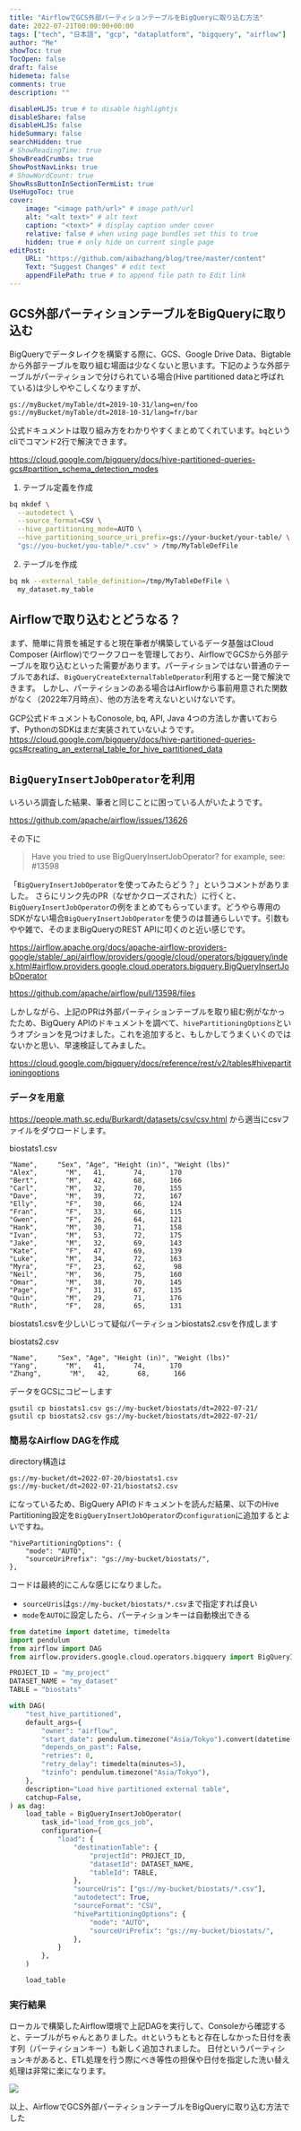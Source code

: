 ```yaml
---
title: "AirflowでGCS外部パーティションテーブルをBigQueryに取り込む方法"
date: 2022-07-21T00:00:00+00:00
tags: ["tech", "日本語", "gcp", "dataplatform", "bigquery", "airflow"]
author: "Me"
showToc: true
TocOpen: false
draft: false
hidemeta: false
comments: true
description: ""

disableHLJS: true # to disable highlightjs
disableShare: false
disableHLJS: false
hideSummary: false
searchHidden: true
# ShowReadingTime: true
ShowBreadCrumbs: true
ShowPostNavLinks: true
# ShowWordCount: true
ShowRssButtonInSectionTermList: true
UseHugoToc: true
cover:
    image: "<image path/url>" # image path/url
    alt: "<alt text>" # alt text
    caption: "<text>" # display caption under cover
    relative: false # when using page bundles set this to true
    hidden: true # only hide on current single page
editPost:
    URL: "https://github.com/aibazhang/blog/tree/master/content"
    Text: "Suggest Changes" # edit text
    appendFilePath: true # to append file path to Edit link
---
```


## GCS外部パーティションテーブルをBigQueryに取り込む

BigQueryでデータレイクを構築する際に、GCS、Google Drive Data、Bigtableから外部テーブルを取り組む場面は少なくないと思います。下記のような外部テーブルがパーティションで分けられている場合(Hive partitioned dataと呼ばれている)は少しややこしくなりますが、

```console
gs://myBucket/myTable/dt=2019-10-31/lang=en/foo
gs://myBucket/myTable/dt=2018-10-31/lang=fr/bar
```

公式ドキュメントは取り組み方をわかりやすくまとめてくれています。`bq`というcliでコマンド2行で解決できます。

https://cloud.google.com/bigquery/docs/hive-partitioned-queries-gcs#partition_schema_detection_modes

1. テーブル定義を作成
```bash
bq mkdef \
  --autodetect \
  --source_format=CSV \
  --hive_partitioning_mode=AUTO \
  --hive_partitioning_source_uri_prefix=gs://your-bucket/your-table/ \
  "gs://you-bucket/you-table/*.csv" > /tmp/MyTableDefFile

```

2. テーブルを作成

```bash
bq mk --external_table_definition=/tmp/MyTableDefFile \
  my_dataset.my_table
```

## Airflowで取り込むとどうなる？

まず、簡単に背景を補足すると現在筆者が構築しているデータ基盤はCloud Composer (Airflow)でワークフローを管理しており、AirflowでGCSから外部テーブルを取り込むといった需要があります。パーティションではない普通のテーブルであれば、`BigQueryCreateExternalTableOperator`利用すると一発で解決できます。
しかし、パーティションのある場合はAirflowから事前用意された関数がなく（2022年7月時点）、他の方法を考えないといけないです。

GCP公式ドキュメントもConosole, bq, API, Java 4つの方法しか書いておらず、PythonのSDKはまだ実装されていないようです。
https://cloud.google.com/bigquery/docs/hive-partitioned-queries-gcs#creating_an_external_table_for_hive_partitioned_data


## `BigQueryInsertJobOperator`を利用

いろいろ調査した結果、筆者と同じことに困っている人がいたようです。

https://github.com/apache/airflow/issues/13626

その下に
> Have you tried to use BigQueryInsertJobOperator? for example, see: #13598

「`BigQueryInsertJobOperator`を使ってみたらどう？」というコメントがありました。
さらにリンク先のPR（なぜかクローズされた）に行くと、`BigQueryInsertJobOperator`の例をまとめてもらっています。どうやら専用のSDKがない場合`BigQueryInsertJobOperator`を使うのは普通らしいです。引数もやや雑で、そのままBigQueryのREST APIに叩くのと近い感じです。

https://airflow.apache.org/docs/apache-airflow-providers-google/stable/_api/airflow/providers/google/cloud/operators/bigquery/index.html#airflow.providers.google.cloud.operators.bigquery.BigQueryInsertJobOperator

https://github.com/apache/airflow/pull/13598/files

しかしながら、上記のPRは外部パーティションテーブルを取り組む例がなかったため、BigQuery APIのドキュメントを調べて、`hivePartitioningOptions`というオプションを見つけました。これを追加すると、もしかしてうまくいくのではないかと思い、早速検証してみました。

https://cloud.google.com/bigquery/docs/reference/rest/v2/tables#hivepartitioningoptions

### データを用意

https://people.math.sc.edu/Burkardt/datasets/csv/csv.html
から適当にcsvファイルをダウロードします。

biostats1.csv
```
"Name",     "Sex", "Age", "Height (in)", "Weight (lbs)"
"Alex",       "M",   41,       74,      170
"Bert",       "M",   42,       68,      166
"Carl",       "M",   32,       70,      155
"Dave",       "M",   39,       72,      167
"Elly",       "F",   30,       66,      124
"Fran",       "F",   33,       66,      115
"Gwen",       "F",   26,       64,      121
"Hank",       "M",   30,       71,      158
"Ivan",       "M",   53,       72,      175
"Jake",       "M",   32,       69,      143
"Kate",       "F",   47,       69,      139
"Luke",       "M",   34,       72,      163
"Myra",       "F",   23,       62,       98
"Neil",       "M",   36,       75,      160
"Omar",       "M",   38,       70,      145
"Page",       "F",   31,       67,      135
"Quin",       "M",   29,       71,      176
"Ruth",       "F",   28,       65,      131
```

biostats1.csvを少しいじって疑似パーティションbiostats2.csvを作成します

biostats2.csv
```
"Name",     "Sex", "Age", "Height (in)", "Weight (lbs)"
"Yang",       "M",   41,       74,      170
"Zhang",       "M",   42,       68,      166
```

データをGCSにコピーします

```console
gsutil cp biostats1.csv gs://my-bucket/biostats/dt=2022-07-21/
gsutil cp biostats2.csv gs://my-bucket/biostats/dt=2022-07-21/
```

### 簡易なAirflow DAGを作成

directory構造は
```
gs://my-bucket/dt=2022-07-20/biostats1.csv
gs://my-bucket/dt=2022-07-21/biostats2.csv
```
になっているため、BigQuery APIのドキュメントを読んだ結果、以下のHive Partitioning設定を`BigQueryInsertJobOperator`の`configuration`に追加するとよいですね。

```
"hivePartitioningOptions": {
    "mode": "AUTO",
    "sourceUriPrefix": "gs://my-bucket/biostats/",
},
```

コードは最終的にこんな感じになりました。
- `sourceUris`は`gs://my-bucket/biostats/*.csv`まで指定すれば良い
- `mode`を`AUTO`に設定したら、パーティションキーは自動検出できる

```python
from datetime import datetime, timedelta
import pendulum
from airflow import DAG
from airflow.providers.google.cloud.operators.bigquery import BigQueryInsertJobOperator

PROJECT_ID = "my_project"
DATASET_NAME = "my_dataset"
TABLE = "biostats"

with DAG(
    "test_hive_partitioned",
    default_args={
        "owner": "airflow",
        "start_date": pendulum.timezone("Asia/Tokyo").convert(datetime(2022, 1, 2)),
        "depends_on_past": False,
        "retries": 0,
        "retry_delay": timedelta(minutes=5),
        "tzinfo": pendulum.timezone("Asia/Tokyo"),
    },
    description="Load hive partitioned external table",
    catchup=False,
) as dag:
    load_table = BigQueryInsertJobOperator(
        task_id="load_from_gcs_job",
        configuration={
            "load": {
                "destinationTable": {
                    "projectId": PROJECT_ID,
                    "datasetId": DATASET_NAME,
                    "tableId": TABLE,
                },
                "sourceUris": ["gs://my-bucket/biostats/*.csv"],
                "autodetect": True,
                "sourceFormat": "CSV",
                "hivePartitioningOptions": {
                    "mode": "AUTO",
                    "sourceUriPrefix": "gs://my-bucket/biostats/",
                },
            }
        },
    )

    load_table
```

### 実行結果

ローカルで構築したAirflow環境で上記DAGを実行して、Consoleから確認すると、テーブルがちゃんとありました。`dt`というもともと存在しなかった日付を表す列（パーティションキー）も新しく追加されました。
日付というパーティションキがあると、ETL処理を行う際にべき等性の担保や日付を指定した洗い替え処理は非常に楽になります。

![](images/a281c0fd645a-20220721.png)

以上、AirflowでGCS外部パーティションテーブルをBigQueryに取り込む方法でした

